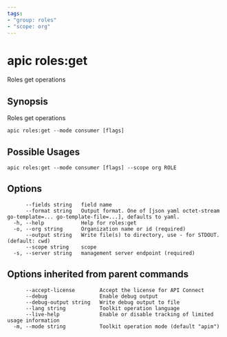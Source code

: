 ```yaml
---
tags:
- "group: roles"
- "scope: org"
---
```

# apic roles:get

Roles get operations

## Synopsis

Roles get operations

```
apic roles:get --mode consumer [flags]
```

## Possible Usages

```
apic roles:get --mode consumer [flags] --scope org ROLE
```

## Options

```
      --fields string   field name
      --format string   Output format. One of [json yaml octet-stream go-template=... go-template-file=...], defaults to yaml.
  -h, --help            Help for roles:get
  -o, --org string      Organization name or id (required)
      --output string   Write file(s) to directory, use - for STDOUT. (default: cwd)
      --scope string    scope
  -s, --server string   management server endpoint (required)
```

## Options inherited from parent commands

```
      --accept-license        Accept the license for API Connect
      --debug                 Enable debug output
      --debug-output string   Write debug output to file
      --lang string           Toolkit operation language
      --live-help             Enable or disable tracking of limited usage information
  -m, --mode string           Toolkit operation mode (default "apim")
```
